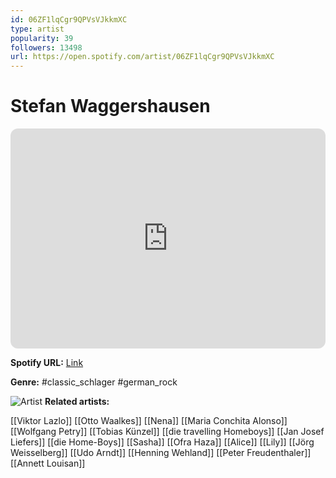 ```yaml
---
id: 06ZF1lqCgr9QPVsVJkkmXC
type: artist
popularity: 39
followers: 13498
url: https://open.spotify.com/artist/06ZF1lqCgr9QPVsVJkkmXC
---
```

# Stefan Waggershausen

<iframe style="border-radius:12px" src="https://open.spotify.com/embed/artist/06ZF1lqCgr9QPVsVJkkmXC" width="100%" height="352" frameBorder="0" allowfullscreen="" allow="autoplay; clipboard-write; encrypted-media; fullscreen; picture-in-picture" loading="lazy"></iframe>

**Spotify URL:** [Link](https://open.spotify.com/artist/06ZF1lqCgr9QPVsVJkkmXC)

**Genre:**  #classic_schlager #german_rock

![Artist](https://i.scdn.co/image/ab6761610000e5eb7dcb7c969bee1701b79145ee)
**Related artists:**

[[Viktor Lazlo]]
[[Otto Waalkes]]
[[Nena]]
[[Maria Conchita Alonso]]
[[Wolfgang Petry]]
[[Tobias Künzel]]
[[die travelling Homeboys]]
[[Jan Josef Liefers]]
[[die Home-Boys]]
[[Sasha]]
[[Ofra Haza]]
[[Alice]]
[[Lily]]
[[Jörg Weisselberg]]
[[Udo Arndt]]
[[Henning Wehland]]
[[Peter Freudenthaler]]
[[Annett Louisan]]
